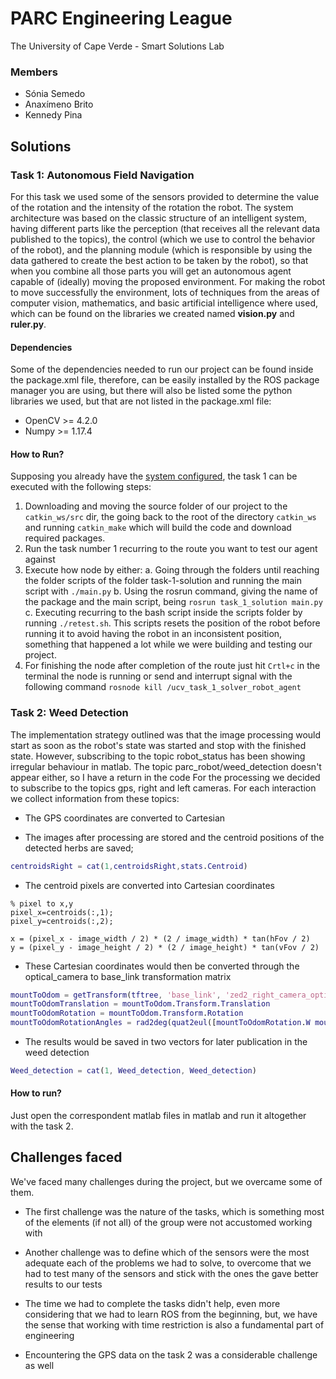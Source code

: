 # PARC Engineering League

The University of Cape Verde - Smart Solutions Lab

### Members
- Sónia Semedo
- Anaxímeno Brito
- Kennedy Pina

## Solutions

### Task 1: Autonomous Field Navigation

For this task we used some of the sensors provided to determine the value of the rotation and the intensity of the rotation the robot. The system architecture was based on the classic structure of an intelligent system, having different parts like the perception (that receives all the relevant data published to the topics), the control (which we use to control the behavior of the robot), and the planning module (which is responsible by using the data gathered to create the best action to be taken by the robot), so that when you combine all those parts you will get an autonomous agent capable of (ideally) moving the proposed environment. For making the robot to move successfully the environment, lots of techniques from the areas of computer vision, mathematics, and basic artificial intelligence where used, which can be found on the libraries we created named **vision.py** and **ruler.py**.

#### Dependencies
Some of the dependencies needed to run our project can be found inside the package.xml file, therefore, can be easily installed by the ROS package manager you are using, but there will also be listed some the python libraries we used, but that are not listed in the package.xml file:

- OpenCV >= 4.2.0
- Numpy >= 1.17.4

#### How to Run?
Supposing you already have the [system configured](https://parc-robotics.github.io/documentation-2023/getting-started-tutorials/setting-up-your-pc/), the task 1 can be executed with the following steps:

1. Downloading and moving the source folder of our project to the `catkin_ws/src` dir, the going back to the root of the directory `catkin_ws` and running `catkin_make` which will build the code and download required packages.
2. Run the task number 1 recurring to the route you want to test our agent against
3. Execute how node by either:
a. Going through the folders until reaching the folder scripts of the folder task-1-solution and running the main script with `./main.py`
b. Using the rosrun command, giving the name of the package and the main script, being `rosrun task_1_solution main.py`
c. Executing recurring to the bash script inside the scripts folder by running `./retest.sh`. This scripts resets the position of the robot before running it to avoid having the robot in an inconsistent position, something that happened a lot while we were building and testing our project.
4. For finishing the node after completion of the route just hit `Crtl+c` in the terminal the node is running or send and interrupt signal with the following command `rosnode kill /ucv_task_1_solver_robot_agent`


### Task 2: Weed Detection

The implementation strategy outlined was that the image processing would start as soon as the robot's state was started and stop with the finished state.
However, subscribing to the topic robot_status has been showing irregular behaviour in matlab.
The topic parc_robot/weed_detection doesn't appear either, so I have a return in the code
For the processing we decided to subscribe to the topics gps, right and left cameras.
For each interaction we collect information from these topics:

- The GPS coordinates are converted to Cartesian

- The images after processing are stored and the centroid positions of the detected herbs are saved;
```matlab
centroidsRight = cat(1,centroidsRight,stats.Centroid)
```

- The centroid pixels are converted into Cartesian coordinates
```mathlab
% pixel to x,y
pixel_x=centroids(:,1);
pixel_y=centroids(:,2);

x = (pixel_x - image_width / 2) * (2 / image_width) * tan(hFov / 2)
y = (pixel_y - image_height / 2) * (2 / image_height) * tan(vFov / 2)

```

- These Cartesian coordinates would then be converted through the optical_camera to base_link transformation matrix
```matlab
mountToOdom = getTransform(tftree, 'base_link', 'zed2_right_camera_optical_frame');
mountToOdomTranslation = mountToOdom.Transform.Translation
mountToOdomRotation = mountToOdom.Transform.Rotation
mountToOdomRotationAngles = rad2deg(quat2eul([mountToOdomRotation.W mountToOdomRotation.X mountToOdomRotation.Y mountToOdomRotation.Z]))
```
- The results would be saved in two vectors for later publication in the weed detection
```matlab
Weed_detection = cat(1, Weed_detection, Weed_detection)
```

#### How to run?
Just open the correspondent matlab files in matlab and run it altogether with the task 2. 
## Challenges faced
We've faced many challenges during the project, but we overcame some of them.

- The first challenge was the nature of the tasks, which is something most of the elements (if not all) of the group were not accustomed working with

- Another challenge was to define which of the sensors were the most adequate each of the problems we had to solve, to overcome that we had to test many of the sensors and stick with the ones the gave better results to our tests

- The time we had to complete the tasks didn't help, even more considering that we had to learn ROS from the beginning, but, we have the sense that working with time restriction is also a fundamental part of engineering

- Encountering the GPS data on the task 2 was a considerable challenge as well
